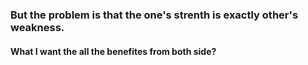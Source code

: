 ### But the problem is that the one's strenth is exactly other's weakness.

#### What I want the all the benefites from both side?
